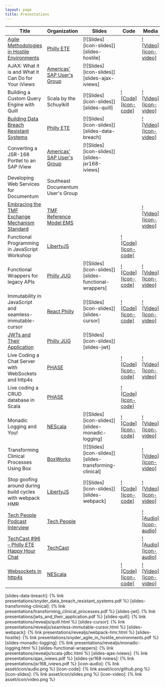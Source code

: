 ```yaml
---
layout: page
title: Presentations
---
```


| Title                                                               | Organization                           | Slides                                                 | Code                                            | Media                                               |
| ------------------------------------------------------------------- | -------------------------------------- | ------------------------------------------------------ | ----------------------------------------------- | --------------------------------------------------- |
| [Agile Methodologies in Hostile Environments][abstract-hostile]     | [Philly ETE][org-phillyete]            | [![Slides][icon-slides]][slides-hostile]               |                                                 | [![Video][icon-video]][video-hostile]               |
| AJAX: What it is and What it Can Do for Your iViews                 | [Americas' SAP User's Group][org-asug] | [![Slides][icon-slides]][slides-ajax-iviews]           |                                                 |                                                     |
| Building a Custom Query Engine with Quill                           | Scala by the Schuylkill                | [![Slides][icon-slides]][slides-quill]                 | [![Code][icon-code]][repo-functional-datastore] | [![Video][icon-video]][video-quill]                 |
| [Building Data Breach Resistant Systems][abstract-data-breach]      | [Philly ETE][org-phillyete]            | [![Slides][icon-slides]][slides-data-breach]           |                                                 | [![Video][icon-video]][video-data-breach]           |
| Converting a JSR-168 Portlet to an SAP iView                        | [Americas' SAP User's Group][org-asug] | [![Slides][icon-slides]][slides-jsr168-iviews]         |                                                 |                                                     |
| Developing Web Services for Documentum                              | Southeast Documentum User's Group      |                                                        |                                                 |                                                     |
| [Embracing the TMF Exchange Mechanism Standard][abstract-embracing] | [TMF Reference Model EMS][org-tmf-ems] |                                                        |                                                 | [![Video][icon-video]][video-tmf-ems-panel]         |
| Functional Programming in JavaScript Workshop                       | [LibertyJS][org-libertyjs]             |                                                        | [![Code][icon-code]][repo-functional-js]        |                                                     |
| Functional Wrappers for legacy APIs                                 | [Philly JUG][org-phillyjug]            | [![Slides][icon-slides]][slides-functional-wrappers]   | [![Code][icon-code]][repo-functional-wrappers]  | [![Video][icon-video]][repo-functional-wrappers]    |
| Immutability in JavaScript and seamless-immutable-cursor            | [React Philly][org-react-philly]       | [![Slides][icon-slides]][slides-cursor]                | [![Code][icon-code]][repo-cursor]               | [![Video][icon-video]][video-cursor]                |
| [JWTs and Their Application][abstract-jwt]                          | [Philly JUG][org-phillyjug]            | [![Slides][icon-slides]][slides-jwt]                   |                                                 |                                                     |
| Live Coding a Chat Server with WebSockets and http4s                | [PHASE][org-phase]                     |                                                        | [![Code][icon-code]][repo-phase-chat]           | [![Video][icon-video]][video-phase-chat]            |
| Live coding a CRUD database in Scala                                | [PHASE][org-phase]                     |                                                        | [![Code][icon-code]][repo-functional-datastore] |                                                     |
| Monadic Logging and You!                                            | [NEScala][org-nescala]                 | [![Slides][icon-slides]][slides-monadic-logging]       | [![Code][icon-code]][repo-monadic-logging]      | [![Video][icon-video]][video-monadic-logging]       |
| Transforming Clinical Processes Using Box                           | [BoxWorks][org-boxworks]               | [![Slides][icon-slides]][slides-transforming-clinical] |                                                 | [![Video][icon-video]][video-transforming-clinical] |
| Stop goofing around during build cycles with webpack HMR            | [LibertyJS][org-libertyjs]             | [![Slides][icon-slides]][slides-webpack]               | [![Code][icon-code]][repo-webpack]              | [![Video][icon-video]][video-webpack]               |
| [Tech People Podcast Interview][podcast-tech-people]                | [Tech People][org-techpeople]          |                                                        |                                                 | [![Audio][icon-audio]][audio-techpeople-interview]  |
| [TechCast #96 – Philly ETE Happy Hour Chat][podcast-techcast]       | [TechCast][org-techcast]               |                                                        |                                                 | [![Audio][icon-audio]][audio-techcast-interview]    |
| [Websockets in http4s][abstract-chatserver]                         | [NEScala][org-nescala]                 |                                                        | [![Code][icon-code]][repo-chatserver]           | [![Video][icon-video]][video-chatserver]            |

[abstract-jwt]: https://www.meetup.com/PhillyJUG/events/236825899/
[abstract-data-breach]: https://2017.phillyemergingtech.com/session/building-data-breach-and-subpoena-resistant-applications/
[abstract-hostile]: http://2016.phillyemergingtech.com/session/delivering-agile-methodologies-and-emerging-technologies-in-hostile-environments/
[abstract-embracing]: https://tmfrefmodel.com/2018/12/12/free-webinar-wingspan/
[abstract-chatserver]: https://nescala.io/talks.html#http4s-chat-server
[podcast-tech-people]: http://www.gistia.com/episode-12-martin-snyder/
[podcast-techcast]: https://chariotsolutions.com/podcast/techcast-96-philly-ete-happy-hour-chat/
[org-phillyete]: http://phillyemergingtech.com/
[org-boxworks]: https://www.box.com/boxworks
[org-phillyjug]: https://www.meetup.com/PhillyJUG/
[org-react-philly]: https://www.meetup.com/React-Philly/
[org-libertyjs]: http://www.libertyjs.com/
[org-nescala]: http://www.nescala.io/
[org-phase]: https://www.meetup.com/scala-phase/
[org-asug]: https://www.asug.com/
[org-techpeople]: http://www.gistia.com/techpeople/
[org-techcast]: https://chariotsolutions.com/podcasts/show/techcast/
[org-tmf-ems]: https://tmfrefmodel.com/ems/
[video-data-breach]: https://www.youtube.com/watch?v=WEK203FC1y8
[video-transforming-clinical]: https://cloud.app.box.com/s/5hefu7oisqwha3okqs35ukub7nvg3ald
[video-quill]: https://www.youtube.com/watch?v=E5mtBTEgmLE
[video-cursor]: https://www.youtube.com/watch?v=wQy5vxzNdV0
[video-webpack]: https://www.youtube.com/watch?v=JVuzVjClP5g
[video-hostile]: https://www.youtube.com/watch?v=T0KJ9vlD5SA
[video-monadic-logging]: https://www.youtube.com/watch?v=t-YX55ZF4g0
[video-functional-wrappers]: https://player.vimeo.com/video/75591447
[video-tmf-ems-panel]: https://register.gotowebinar.com/register/8743798429008916226
[video-chatserver]: https://www.youtube.com/watch?v=rB5RM-dc4Sg
[video-phase-chat]: https://www.youtube.com/watch?v=py_V_7gD5WU
[audio-techpeople-interview]: https://soundcloud.com/method-matters/tp012-delivering-agile-methodologies-and-emerging-technologies-in-a-hostile-environment
[audio-techcast-interview]: https://chariotsolutions.com/?powerpress_pinw=15743-podcast
[repo-functional-datastore]: https://github.com/MartinSnyder/scala-transactional-datastore
[repo-cursor]: https://github.com/MartinSnyder/seamless-immutable-cursor
[repo-webpack]: https://github.com/MartinSnyder/webpack-hmr-demo
[repo-monadic-logging]: https://github.com/MartinSnyder/monadic-logging
[repo-functional-wrappers]: https://github.com/MartinSnyder/scala-jdbc
[repo-functional-js]: https://github.com/MartinSnyder/libertyjs-functional-programming-in-js
[repo-chatserver]: https://github.com/MartinSnyder/http4s-chatserver
[repo-phase-chat]: https://github.com/MartinSnyder/phase-http4s

[slides-data-breach]: {% link presentations/snyder_data_breach_resistant_systems.pdf %}
[slides-transforming-clinical]: {% link presentations/transforming_clinical_processes.pdf %}
[slides-jwt]: {% link presentations/jwts_and_their_application.pdf %}
[slides-quill]: {% link  presentations/revealjs/quill.html %}
[slides-cursor]: {% link presentations/revealjs/seamless-immutable-cursor.html %}
[slides-webpack]: {% link presentations/revealjs/webpack-hmr.html %}
[slides-hostile]: {% link presentations/snyder_agile_in_hostile_environments.pdf %}
[slides-monadic-logging]: {% link presentations/revealjs/monadic-logging.html %}
[slides-functional-wrappers]: {% link presentations/revealjs/scala-jdbc.html %}
[slides-ajax-iviews]: {% link presentations/ajax_iviews.pdf %}
[slides-jsr168-iviews]: {% link presentations/jsr168_iviews.pdf %}
[icon-audio]: {% link asset/icon/audio.png %}
[icon-code]: {% link asset/icon/github.png %}
[icon-slides]: {% link asset/icon/slides.png %}
[icon-video]: {% link asset/icon/video.png %}
